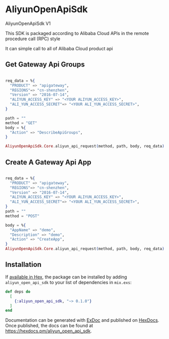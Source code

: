# AliyunOpenApiSdk 
AliyunOpenApiSdk V1

This SDK is packaged according to Alibaba Cloud APIs in the remote procedure call (RPC) style

It can simple call to all of Alibaba Cloud product api


## Get Gateway Api Groups
```elixir

req_data = %{
  "PRODUCT" => "apigateway",
  "REGIONS"=> "cn-shenzhen",
  "Version" => "2016-07-14",
  "ALIYUN_ACCESS_KEY" => "<YOUR ALIYUN_ACCESS_KEY>",
  "ALI_YUN_ACCESS_SECRET"=> "<YOUR ALI_YUN_ACCESS_SECRET>",
}

path = ""
method = "GET"
body = %{
  "Action" => "DescribeApiGroups",
}

AliyunOpenApiSdk.Core.aliyun_api_request(method, path, body, req_data)
```

## Create A Gateway Api App
```elixir

req_data = %{
  "PRODUCT" => "apigateway",
  "REGIONS"=> "cn-shenzhen",
  "Version" => "2016-07-14",
  "ALIYUN_ACCESS_KEY" => "<YOUR ALIYUN_ACCESS_KEY>",
  "ALI_YUN_ACCESS_SECRET"=> "<YOUR ALI_YUN_ACCESS_SECRET>",
}
path = ""
method = "POST"

body = %{
  "AppName" => "demo",
  "Description" => "demo",
  "Action" => "CreateApp",
}
AliyunOpenApiSdk.Core.aliyun_api_request(method, path, body, req_data)
```

## Installation

If [available in Hex](https://hex.pm/docs/publish), the package can be installed
by adding `aliyun_open_api_sdk` to your list of dependencies in `mix.exs`:

```elixir
def deps do
  [
    {:aliyun_open_api_sdk, "~> 0.1.0"}
  ]
end
```

Documentation can be generated with [ExDoc](https://github.com/elixir-lang/ex_doc)
and published on [HexDocs](https://hexdocs.pm). Once published, the docs can
be found at <https://hexdocs.pm/aliyun_open_api_sdk>.

